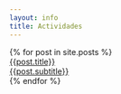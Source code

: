 ```yaml
---
layout: info 
title: Actividades
---
```

<div class="activity-content">
{% for post in site.posts %}
<div class="activity-card">
<div class="activity-info">
<div class="activity-card-image mdl-card mdl-shadow--2dp" style="background: url('{{post.activityImage}}') center / cover;">
  <div class="mdl-card__title mdl-card--expand"></div>
  <div class="mdl-card__actions">
    <a class="no-underline-link" href="{{ post.url }}">
      <span class="activity-card-image__title">
        {{post.title}}
      </span>
      <br>
      <span class="activity-card-image__subtitle">
        {{post.subtitle}}
      </span>
    </a>
  </div>
</div>
</div>
</div>
{% endfor %}
</div>

